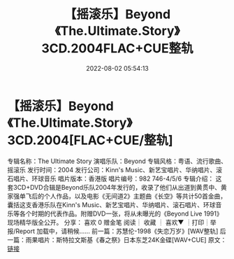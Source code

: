 ﻿---
title: 【摇滚乐】Beyond《The.Ultimate.Story》3CD.2004FLAC+CUE整轨
date: 2022-08-02 05:54:13
categories: APE、FLAC、MP3
tags: 华语中文
---
# 【摇滚乐】Beyond《The.Ultimate.Story》3CD.2004[FLAC+CUE/整轨]

专辑名称：The Ultimate Story
演唱乐队：Beyond
专辑风格：粤语、流行歌曲、摇滚乐
发行时间：2004
发行公司：Kinn's Music、新艺宝唱片、华纳唱片、滚石唱片、环球音乐
唱片版本：香港版
唱片编号：982 746-4/5/6
专辑介绍：
这套3CD+DVD合辑是Beyond乐队2004年发行的，收录了他们从出道到黄贯中、黄家强单飞后的个人作品，以及电影《无间道2》主题曲《长空》等共计50首金曲，囊括这支香港乐队在Kinn's
Music、新艺宝唱片、华纳唱片、滚石唱片、环球音乐等各个时期的代表作品。附赠DVD一张，将从未曝光的《Beyond Live
1991》现场精华版全公开。
分享：
喜欢
0
赠金笔
阅读┊
收藏
┊
喜欢▼
┊打印┊举报/Report
加载中，请稍候......
前一篇：苏慧伦-1998《失恋万岁》[WAV整轨]
后一篇：雨果唱片：斯特拉文斯基《春之祭》日本东芝24K金碟[WAV+CUE]
原文：[链接](https://blog.sina.com.cn/s/blog_1647c7e7601030ynh.html)